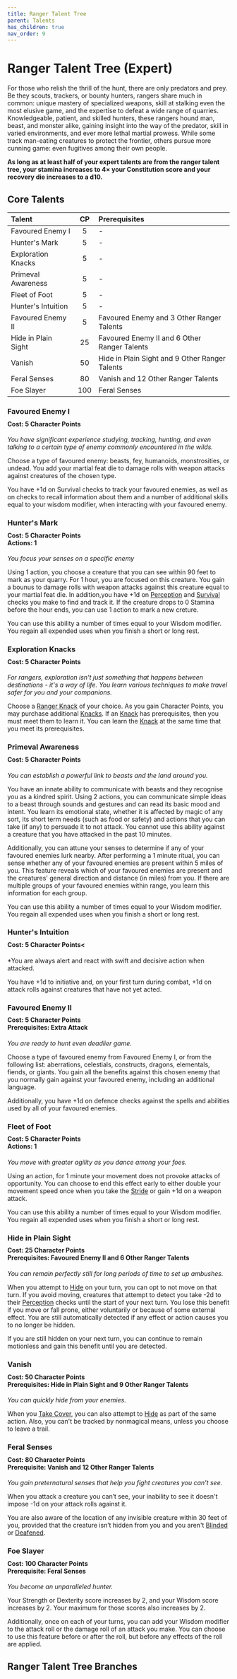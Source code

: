 ```yaml
---
title: Ranger Talent Tree
parent: Talents
has_children: true
nav_order: 9
---
```


# Ranger Talent Tree (Expert)
For those who relish the thrill of the hunt, there are only predators and prey. Be they scouts, trackers, or bounty hunters, rangers share much in common: unique mastery of specialized weapons, skill at stalking even the most elusive game, and the expertise to defeat a wide range of quarries. Knowledgeable, patient, and skilled hunters, these rangers hound man, beast, and monster alike, gaining insight into the way of the predator, skill in varied environments, and ever more lethal martial prowess. While some track man-eating creatures to protect the frontier, others pursue more cunning game: even fugitives among their own people.

**As long as at least half of your expert talents are from the ranger talent tree, your stamina increases to 4× your Constitution score and your recovery die increases to a d10.**

## Core Talents

| Talent | CP | Prerequisites |
|:-------|:--:|:--------------|
| Favoured Enemy I    | 5   | - |
| Hunter's Mark       | 5   | - |
| Exploration Knacks  | 5   | - |
| Primeval Awareness  | 5   | - |
| Fleet of Foot       | 5   | - |
| Hunter's Intuition  | 5   | - |
| Favoured Enemy II   | 5   | Favoured Enemy and 3 Other Ranger Talents |
| Hide in Plain Sight | 25  | Favoured Enemy II and 6 Other Ranger Talents |
| Vanish              | 50  | Hide in Plain Sight and 9 Other Ranger Talents |
| Feral Senses        | 80  | Vanish and 12 Other Ranger Talents |
| Foe Slayer          | 100 | Feral Senses |

### Favoured Enemy I

<div style="margin-top:-10px;"></div>

#### **Cost:** 5 Character Points
*You have significant experience studying, tracking, hunting, and even talking to a certain type of enemy commonly encountered in the wilds.*

Choose a type of favoured enemy: beasts, fey, humanoids, monstrosities, or undead. You add your martial feat die to damage rolls with weapon attacks against creatures of the chosen type.

You have +1d on Survival checks to track your favoured enemies, as well as on checks to recall information about them and a number of additional skills equal to your wisdom modifier, when interacting with your favoured enemy.

### Hunter's Mark

<div style="margin-top:-10px;"></div>

#### **Cost:** 5 Character Points<br>**Actions:** 1
*You focus your senses on a specific enemy*

Using 1 action, you choose a creature that you can see within 90 feet to mark as your quarry. For 1 hour, you are focused on this creature. You gain a bounus to damage rolls with weapon attacks against this creature equal to your martial feat die. In addition,you have +1d on [Perception](https://stormchaserroleplaying.com/stormchaserRPG/General/Perception/) and [Survival](https://stormchaserroleplaying.com/stormchaserRPG/Skills/Survival/) checks you make to find and track it. If the creature drops to 0 Stamina before the hour ends, you can use 1 action to mark a new creture.

You can use this ability a number of times equal to your Wisdom modifier. You regain all expended uses when you finish a short or long rest.

### Exploration Knacks

<div style="margin-top:-10px;"></div>

#### **Cost:** 5 Character Points
*For rangers, exploration isn't just something that happens between destinations - it's a way of life. You learn various techniques to make travel safer for you and your companions.*

Choose a [Ranger Knack](https://stormchaserroleplaying.com/stormchaserRPG/Talents/Ranger/Knacks/) of your choice. As you gain Character Points, you may purchase additional [Knacks](https://stormchaserroleplaying.com/stormchaserRPG/Talents/Ranger/Knacks/). If an [Knack](https://stormchaserroleplaying.com/stormchaserRPG/Talents/Ranger/Knacks/) has prerequisites, then you must meet them to learn it. You can learn the [Knack](https://stormchaserroleplaying.com/stormchaserRPG/Talents/Ranger/Knacks/) at the same time that you meet its prerequisites.

### Primeval Awareness

<div style="margin-top:-10px;"></div>

#### **Cost:** 5 Character Points
*You can establish a powerful link to beasts and the land around you.*

You have an innate ability to communicate with beasts and they recognise you as a kindred spirit. Using 2 actions, you can communicate simple ideas to a beast through sounds and gestures and can read its basic mood and intent. You learn its emotional state, whether it is affected by magic of any sort, its short term needs (such as food or safety) and actions that you can take (if any) to persuade it to not attack. You cannot use this ability against a creature that you have attacked in the past 10 minutes.

Additionally, you can attune your senses to determine if any of your favoured enemies lurk nearby. After performing a 1 minute ritual, you can sense whether any of your favoured enemies are present within 5 miles of you. This feature reveals which of your favoured enemies are present and the creatures' general direction and distance (in miles) from you. If there are multiple groups of your favoured enemies within range, you learn this information for each group.

You can use this ability a number of times equal to your Wisdom modifier. You regain all expended uses when you finish a short or long rest.

### Hunter's Intuition

<div style="margin-top:-10px;"></div>

#### **Cost:** 5 Character Points<
*You are always alert and react with swift and decisive action when attacked.

You have +1d to initiative and, on your first turn during combat, +1d on attack rolls against creatures that have not yet acted.

### Favoured Enemy II

<div style="margin-top:-10px;"></div>

#### **Cost:** 5 Character Points<br>**Prerequisites:** Extra Attack
*You are ready to hunt even deadlier game.*

Choose a type of favoured enemy from Favoured Enemy I, or from the following list: aberrations, celestials, constructs, dragons, elementals, fiends, or giants. You gain all the benefits against this chosen enemy that you normally gain against your favoured enemy, including an additional language.

Additionally, you have +1d on defence checks against the spells and abilities used by all of your favoured enemies.

### Fleet of Foot

<div style="margin-top:-10px;"></div>

#### **Cost:** 5 Character Points<br>**Actions:** 1
*You move with greater agility as you dance among your foes.*

Using an action, for 1 minute your movement does not provoke attacks of opportunity. You can choose to end this effect early to either double your movement speed once when you take the [Stride](https://stormchaserroleplaying.com/stormchaserRPG/Combat/Actions/Stride/) or gain +1d on a weapon attack.

You can use this ability a number of times equal to your Wisdom modifier. You regain all expended uses when you finish a short or long rest.

### Hide in Plain Sight

<div style="margin-top:-10px;"></div>

#### **Cost:** 25 Character Points<br>**Prerequisites:** Favoured Enemy II and 6 Other Ranger Talents
*You can remain perfectly still for long periods of time to set up ambushes.*

When you attempt to [Hide](https://stormchaserroleplaying.com/stormchaserRPG/Skills/Stealth/Hide/) on your turn, you can opt to not move on that turn. If you avoid moving, creatures that attempt to detect you take -2d to their [Perception](https://stormchaserroleplaying.com/stormchaserRPG/General/Specific/Perception/) checks until the start of your next turn. You lose this benefit if you move or fall prone, either voluntarily or because of some external effect. You are still automatically detected if any effect or action causes you to no longer be hidden.

If you are still hidden on your next turn, you can continue to remain motionless and gain this benefit until you are detected.

### Vanish

<div style="margin-top:-10px;"></div>

#### **Cost:** 50 Character Points<br>**Prerequisites:** Hide in Plain Sight and 9 Other Ranger Talents
*You can quickly hide from your enemies.*

When you [Take Cover](https://stormchaserroleplaying.com/stormchaserRPG/Combat/Moves/Cover/), you can also attempt to [Hide](https://stormchaserroleplaying.com/stormchaserRPG/Skills/Stealth/Hide/) as part of the same action. Also, you can't be tracked by nonmagical means, unless you choose to leave a trail.

### Feral Senses

<div style="margin-top:-10px;"></div>

#### **Cost:** 80 Character Points<br>**Prerequisite:** Vanish and 12 Other Ranger Talents
*You gain preternatural senses that help you fight creatures you can’t see.*

When you attack a creature you can’t see, your inability to see it doesn't impose -1d on your attack rolls against it.

You are also aware of the location of any invisible creature within 30 feet of you, provided that the creature isn’t hidden from you and you aren't [Blinded](https://stormchaserroleplaying.com/stormchaserRPG/Conditions/Blinded/) or [Deafened](https://stormchaserroleplaying.com/stormchaserRPG/Conditions/Deafened/).

### Foe Slayer

<div style="margin-top:-10px;"></div>

#### **Cost:** 100 Character Points<br>**Prerequisite:** Feral Senses
*You become an unparalleled hunter.*

Your Strength or Dexterity score increases by 2, and your Wisdom score increases by 2. Your maximum for those scores also increases by 2.

Additionally, once on each of your turns, you can add your Wisdom modifier to the attack roll or the damage roll of an attack you make. You can choose to use this feature before or after the roll, but before any effects of the roll are applied.

## Ranger Talent Tree Branches
